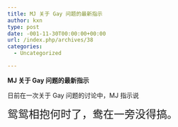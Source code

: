 ```yaml
---
title: MJ 关于 Gay 问题的最新指示
author: kxn
type: post
date: -001-11-30T00:00:00+00:00
url: /index.php/archives/38
categories:
  - Uncategorized

---
```

**MJ 关于 Gay 问题的最新指示**

日前在一次关于 Gay 问题的讨论中，MJ 指示说

<font style="font-family:SimHei,黑体,MS Hei,sans-serif" size="5">鸳鸳相抱何时了，鸯在一旁没得搞。</font>
